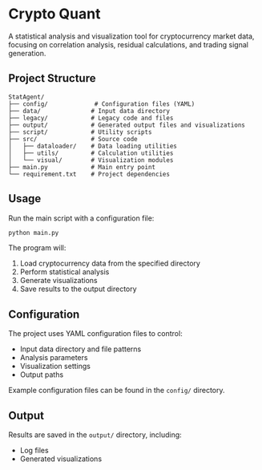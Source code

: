 # Crypto Quant

A statistical analysis and visualization tool for cryptocurrency market data, focusing on correlation analysis, residual calculations, and trading signal generation.

## Project Structure

```
StatAgent/
├── config/             # Configuration files (YAML)
├── data/              # Input data directory
├── legacy/            # Legacy code and files
├── output/            # Generated output files and visualizations
├── script/            # Utility scripts
├── src/               # Source code
│   ├── dataloader/    # Data loading utilities
│   ├── utils/         # Calculation utilities
│   └── visual/        # Visualization modules
├── main.py            # Main entry point
└── requirement.txt    # Project dependencies
```

## Usage

Run the main script with a configuration file:

```bash
python main.py
```

The program will:
1. Load cryptocurrency data from the specified directory
2. Perform statistical analysis
3. Generate visualizations
4. Save results to the output directory

## Configuration

The project uses YAML configuration files to control:
- Input data directory and file patterns
- Analysis parameters
- Visualization settings
- Output paths

Example configuration files can be found in the `config/` directory.

## Output

Results are saved in the `output/` directory, including:
- Log files
- Generated visualizations
